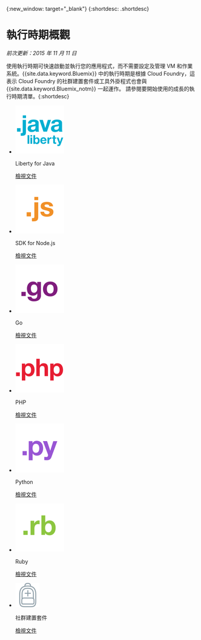 {:new_window: target="_blank"}
{:shortdesc: .shortdesc}

# 執行時期概觀
*前次更新：2015 年 11 月 11 日*

使用執行時期可快速啟動並執行您的應用程式，而不需要設定及管理 VM 和作業系統。{{site.data.keyword.Bluemix}} 中的執行時期是根據 Cloud Foundry，這表示 Cloud Foundry 的社群建置套件或工具外掛程式也會與 {{site.data.keyword.Bluemix_notm}} 一起運作。
請參閱要開始使用的成長的執行時期清單。{:shortdesc}

<ul class="runtimeIconList">
<li>
<p class="runtimeIcon"><img src="images/javaweb_featured.svg" alt="Java Liberty" /></p>
<p class="runtimeTitle">Liberty for Java</p>
<p class="runtimeLink"><a format="html" href="../starters/liberty/index.html" scope="peer">檢視文件</a></p>
</li>
<li>
<p class="runtimeIcon"><img src="images/node_featured.svg" alt="Node.js" /></p>
<p class="runtimeTitle">SDK for Node.js</p>
<p class="runtimeLink"><a format="html" href="../starters/nodejs/index.html" scope="peer">檢視文件</a></p>
</li>
<li>
<p class="runtimeIcon"><img src="images/go_featured.svg" alt="Go" /></p>
<p class="runtimeTitle">Go</p>
<p class="runtimeLink"><a format="html" href="../starters/go/index.html" scope="peer">檢視文件</a></p>
</li>
<li>
<p class="runtimeIcon"><img src="images/php_featured.svg" alt="PHP" /></p>
<p class="runtimeTitle">PHP</p>
<p class="runtimeLink"><a format="html" href="../starters/php/index.html" scope="peer">檢視文件</a></p>
</li>
<li>
<p class="runtimeIcon"><img src="images/python_featured.svg" alt="Python" /></p>
<p class="runtimeTitle">Python</p>
<p class="runtimeLink"><a format="html" href="../starters/python/index.html" scope="peer">檢視文件</a></p>
</li>
<li>
<p class="runtimeIcon"><img src="images/ruby_featured.svg" alt="Ruby" /></p>
<p class="runtimeTitle">Ruby</p>
<p class="runtimeLink"><a format="html" href="../starters/rails/index.html" scope="peer">檢視文件</a></p>
</li>
<li>
<p class="runtimeIcon"><img src="images/byod_featured.png" alt="社群建置套件" /></p>
<p class="runtimeTitle">社群建置套件</p>
<p class="runtimeLink"><a format="html" href="byob.html" scope="peer">檢視文件</a></p>
</li>
</ul>


